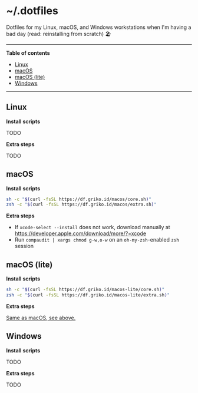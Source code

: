 <!-- markdownlint-disable MD036 -->

# ~/.dotfiles

Dotfiles for my Linux, macOS, and Windows workstations when I'm having a bad day (read: reinstalling from scratch) 🏖️

---

**Table of contents**

- [Linux](#linux)
- [macOS](#macos)
- [macOS (lite)](#macos-lite)
- [Windows](#windows)

---

## Linux

**Install scripts**

TODO

**Extra steps**

TODO

## macOS

**Install scripts**

```sh
sh -c "$(curl -fsSL https://df.griko.id/macos/core.sh)"
zsh -c "$(curl -fsSL https://df.griko.id/macos/extra.sh)"
```

**Extra steps**

- If `xcode-select --install` does not work, download manually at <https://developer.apple.com/download/more/?=xcode>
- Run `compaudit | xargs chmod g-w,o-w` on an `oh-my-zsh`-enabled `zsh` session

## macOS (lite)

**Install scripts**

```sh
sh -c "$(curl -fsSL https://df.griko.id/macos-lite/core.sh)"
zsh -c "$(curl -fsSL https://df.griko.id/macos-lite/extra.sh)"
```

**Extra steps**

[Same as macOS, see above.](#macos)

## Windows

**Install scripts**

TODO

**Extra steps**

TODO

